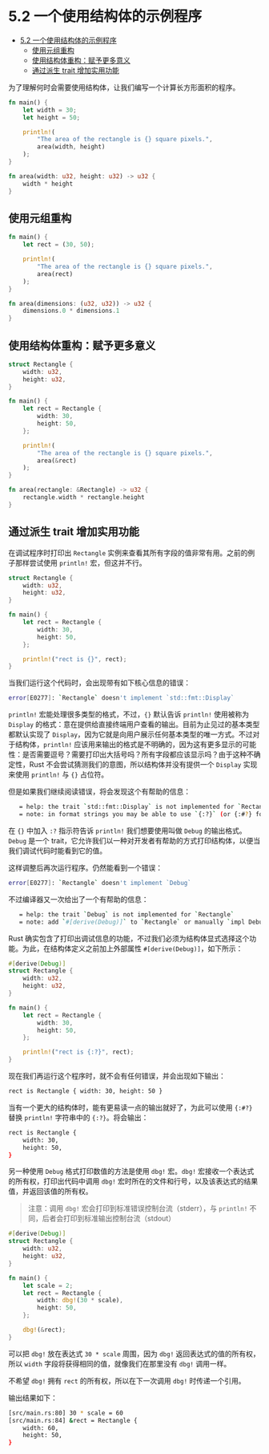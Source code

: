 # 5.2 一个使用结构体的示例程序

- [5.2 一个使用结构体的示例程序](#52-一个使用结构体的示例程序)
  - [使用元组重构](#使用元组重构)
  - [使用结构体重构：赋予更多意义](#使用结构体重构赋予更多意义)
  - [通过派生 trait 增加实用功能](#通过派生-trait-增加实用功能)

为了理解何时会需要使用结构体，让我们编写一个计算长方形面积的程序。

```rust
fn main() {
    let width = 30;
    let height = 50;

    println!(
        "The area of the rectangle is {} square pixels.",
        area(width, height)
    );
}

fn area(width: u32, height: u32) -> u32 {
    width * height
}
```

## 使用元组重构

```rust
fn main() {
    let rect = (30, 50);

    println!(
        "The area of the rectangle is {} square pixels.",
        area(rect)
    );
}

fn area(dimensions: (u32, u32)) -> u32 {
    dimensions.0 * dimensions.1
}
```

## 使用结构体重构：赋予更多意义

```rust
struct Rectangle {
    width: u32,
    height: u32,
}

fn main() {
    let rect = Rectangle {
        width: 30,
        height: 50,
    };

    println!(
        "The area of the rectangle is {} square pixels.",
        area(&rect)
    );
}

fn area(rectangle: &Rectangle) -> u32 {
    rectangle.width * rectangle.height
}
```

## 通过派生 trait 增加实用功能

在调试程序时打印出 `Rectangle` 实例来查看其所有字段的值非常有用。之前的例子那样尝试使用 `println!` 宏，但这并不行。

```rust
struct Rectangle {
    width: u32,
    height: u32,
}

fn main() {
    let rect = Rectangle {
        width: 30,
        height: 50,
    };

    println!("rect is {}", rect);
}
```

当我们运行这个代码时，会出现带有如下核心信息的错误：

```bash
error[E0277]: `Rectangle` doesn't implement `std::fmt::Display`
```

`println!` 宏能处理很多类型的格式，不过，`{}` 默认告诉 `println!` 使用被称为 `Display` 的格式：意在提供给直接终端用户查看的输出。目前为止见过的基本类型都默认实现了 `Display`，因为它就是向用户展示任何基本类型的唯一方式。不过对于结构体，`println!` 应该用来输出的格式是不明确的，因为这有更多显示的可能性：是否需要逗号？需要打印出大括号吗？所有字段都应该显示吗？由于这种不确定性，Rust 不会尝试猜测我们的意图，所以结构体并没有提供一个 `Display` 实现来使用 `println!` 与 `{}` 占位符。

但是如果我们继续阅读错误，将会发现这个有帮助的信息：

```bash
   = help: the trait `std::fmt::Display` is not implemented for `Rectangle`
   = note: in format strings you may be able to use `{:?}` (or {:#?} for pretty-print) instead
```

在 `{}` 中加入 `:?` 指示符告诉 `println!` 我们想要使用叫做 `Debug` 的输出格式。`Debug` 是一个 trait，它允许我们以一种对开发者有帮助的方式打印结构体，以便当我们调试代码时能看到它的值。

这样调整后再次运行程序。仍然能看到一个错误：

```bash
error[E0277]: `Rectangle` doesn't implement `Debug`
```

不过编译器又一次给出了一个有帮助的信息：

```bash
   = help: the trait `Debug` is not implemented for `Rectangle`
   = note: add `#[derive(Debug)]` to `Rectangle` or manually `impl Debug for Rectangle`
```

Rust 确实包含了打印出调试信息的功能，不过我们必须为结构体显式选择这个功能。为此，在结构体定义之前加上外部属性 `#[derive(Debug)]`，如下所示：

```rust
#[derive(Debug)]
struct Rectangle {
    width: u32,
    height: u32,
}

fn main() {
    let rect = Rectangle {
        width: 30,
        height: 50,
    };

    println!("rect is {:?}", rect);
}
```

现在我们再运行这个程序时，就不会有任何错误，并会出现如下输出：

```bash
rect is Rectangle { width: 30, height: 50 }
```

当有一个更大的结构体时，能有更易读一点的输出就好了，为此可以使用 `{:#?}` 替换 `println!` 字符串中的 `{:?}`。将会输出：

```bash
rect is Rectangle {
    width: 30,
    height: 50,
}
```

另一种使用 `Debug` 格式打印数值的方法是使用 `dbg!` 宏。`dbg!` 宏接收一个表达式的所有权，打印出代码中调用 `dbg!` 宏时所在的文件和行号，以及该表达式的结果值，并返回该值的所有权。

> 注意：调用 `dbg!` 宏会打印到标准错误控制台流（stderr），与 `println!` 不同，后者会打印到标准输出控制台流（stdout）

```rust
#[derive(Debug)]
struct Rectangle {
    width: u32,
    height: u32,
}

fn main() {
    let scale = 2;
    let rect = Rectangle {
        width: dbg!(30 * scale),
        height: 50,
    };

    dbg!(&rect);
}
```

可以把 `dbg!` 放在表达式 `30 * scale` 周围，因为 `dbg!` 返回表达式的值的所有权，所以 `width` 字段将获得相同的值，就像我们在那里没有 `dbg!` 调用一样。

不希望 `dbg!` 拥有 `rect` 的所有权，所以在下一次调用 `dbg!` 时传递一个引用。

输出结果如下：

```bash
[src/main.rs:80] 30 * scale = 60
[src/main.rs:84] &rect = Rectangle {
    width: 60,
    height: 50,
}
```
